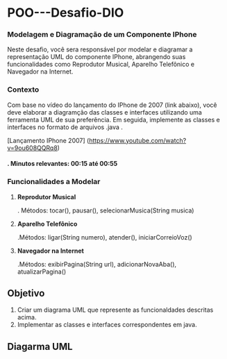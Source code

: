 # POO---Desafio-DIO

### Modelagem e Diagramação de um Componente IPhone

Neste desafio, você sera responsável por modelar e diagramar a representação UML do componente IPhone, abrangendo suas funcionalidades como Reprodutor Musical, Aparelho Telefônico e Navegador na Internet.

### Contexto

Com base no vídeo do lançamento do IPhone de 2007 (link abaixo), você deve elaborar a diagramção das classes e interfaces utilizando uma ferramenta UML de sua preferência. Em seguida, implemente as classes e interfaces no formato de arquivos .java .

[Lançamento IPhone 2007] (https://www.youtube.com/watch?v=9ou608QQRq8)

 ####   . Minutos relevantes: 00:15 até 00:55

 ### Funcionalidades a Modelar

 1. **Reprodutor Musical**

    . Métodos: tocar(), pausar(), selecionarMusica(String musica)

2. **Aparelho Telefônico**

    .Métodos: ligar(String numero), atender(), iniciarCorreioVoz()

 3. **Navegador na Internet**

    .Métodos: exibirPagina(String url), adicionarNovaAba(), atualizarPagina()

## **Objetivo**

1. Criar um diagrama UML que represente as funcionaldades descritas acima.
2. Implementar as classes e interfaces correspondentes em java.


## **Diagarma UML**

